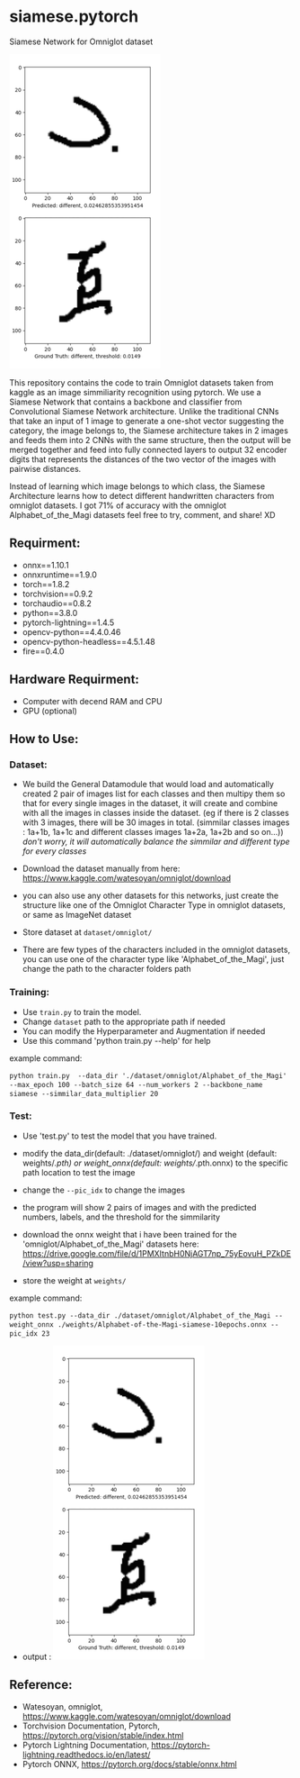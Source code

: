 # siamese.pytorch
Siamese Network for Omniglot dataset

![](https://github.com/gaungalif/siamese.pytorch/blob/main/results/results.gif)

This repository contains the code to train Omniglot datasets taken from kaggle as an image simmiliarity recognition using pytorch. We use a Siamese Network that contains a backbone and classifier from Convolutional Siamese Network architecture. Unlike the traditional CNNs that take an input of 1 image to generate a one-shot vector suggesting the category, the image belongs to, the Siamese architecture takes in 2 images and feeds them into 2 CNNs with the same structure, then the output will be merged together and feed into fully connected layers to output 32 encoder digits that represents the distances of the two vector of the images with pairwise distances.



Instead of learning which image belongs to which class, the Siamese Architecture learns how to detect different handwritten characters from omniglot datasets. I got 71% of accuracy with the omniglot Alphabet_of_the_Magi datasets
feel free to try, comment, and share! XD


## Requirment:
- onnx==1.10.1
- onnxruntime==1.9.0
- torch==1.8.2
- torchvision==0.9.2 
- torchaudio==0.8.2
- python==3.8.0
- pytorch-lightning==1.4.5
- opencv-python==4.4.0.46
- opencv-python-headless==4.5.1.48
- fire==0.4.0

## Hardware Requirment:
- Computer with decend RAM and CPU
- GPU (optional)

## How to Use:
### Dataset:
- We build the General Datamodule that would load and automatically created 2 pair of images list for each classes and then multipy them so that for  every single images in the dataset, it will create and combine with all the images in classes inside the dataset. (eg if there is 2 classes with 3 images, there will be 30 images in total. (simmilar classes images : 1a+1b, 1a+1c and different classes images 1a+2a, 1a+2b and so on...)) *don't worry, it will automatically balance the simmilar and different type for every classes*
- Download the dataset manually from here: https://www.kaggle.com/watesoyan/omniglot/download
- you can also use any other datasets for this networks, just create the structure like one of the Omniglot Character Type in omniglot datasets, or same as ImageNet dataset

- Store dataset at `dataset/omniglot/`
- There are few types of the characters included in the omniglot datasets, you can use one of the character type like 'Alphabet_of_the_Magi', just change the path to the character folders path 


### Training:
- Use `train.py` to train the model.
- Change `dataset` path to the appropriate path if needed
- You can modify the Hyperparameter and Augmentation if needed
- Use this command 'python train.py --help' for help

example command: 
```
python train.py  --data_dir './dataset/omniglot/Alphabet_of_the_Magi' --max_epoch 100 --batch_size 64 --num_workers 2 --backbone_name siamese --simmilar_data_multiplier 20
```


### Test:
- Use 'test.py' to test the model that you have trained.
- modify the data_dir(default: ./dataset/omniglot/) and weight (default: weights/*.pth) or weight_onnx(default: weights/*.pth.onnx) to the specific path location to test the image
- change the `--pic_idx` to change the images 
- the program will show 2 pairs of images and with the predicted numbers, labels, and the threshold for the simmilarity

- download the onnx weight that i have been trained for the 'omniglot/Alphabet_of_the_Magi' datasets here: 
https://drive.google.com/file/d/1PMXItnbH0NjAGT7np_75yEovuH_PZkDE/view?usp=sharing
- store the weight at `weights/`


example command: 
```
python test.py --data_dir ./dataset/omniglot/Alphabet_of_the_Magi --weight_onnx ./weights/Alphabet-of-the-Magi-siamese-10epochs.onnx --pic_idx 23
```
- output :
![](https://github.com/gaungalif/siamese.pytorch/blob/main/results/results.gif)

## Reference:

- Watesoyan, omniglot, https://www.kaggle.com/watesoyan/omniglot/download
- Torchvision Documentation, Pytorch, https://pytorch.org/vision/stable/index.html
- Pytorch Lightning Documentation, https://pytorch-lightning.readthedocs.io/en/latest/
- Pytorch ONNX, https://pytorch.org/docs/stable/onnx.html